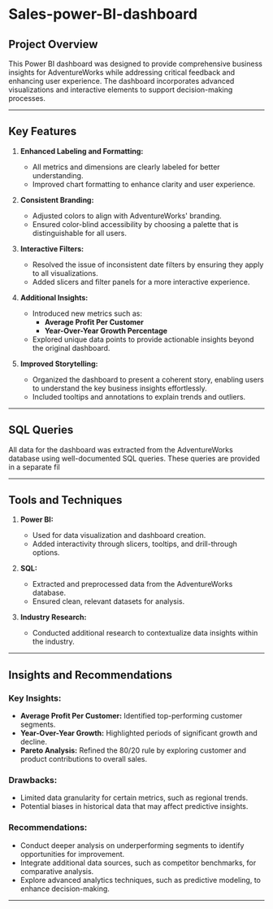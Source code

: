 # Sales-power-BI-dashboard

## Project Overview

This Power BI dashboard was designed to provide comprehensive business insights for AdventureWorks while addressing critical feedback and enhancing user experience. The dashboard incorporates advanced visualizations and interactive elements to support decision-making processes.

---

## Key Features

1. **Enhanced Labeling and Formatting:**
   - All metrics and dimensions are clearly labeled for better understanding.
   - Improved chart formatting to enhance clarity and user experience.

2. **Consistent Branding:**
   - Adjusted colors to align with AdventureWorks' branding.
   - Ensured color-blind accessibility by choosing a palette that is distinguishable for all users.

3. **Interactive Filters:**
   - Resolved the issue of inconsistent date filters by ensuring they apply to all visualizations.
   - Added slicers and filter panels for a more interactive experience.

4. **Additional Insights:**
   - Introduced new metrics such as:
     - **Average Profit Per Customer**
     - **Year-Over-Year Growth Percentage**
   - Explored unique data points to provide actionable insights beyond the original dashboard.

5. **Improved Storytelling:**
   - Organized the dashboard to present a coherent story, enabling users to understand the key business insights effortlessly.
   - Included tooltips and annotations to explain trends and outliers.

---

## SQL Queries

All data for the dashboard was extracted from the AdventureWorks database using well-documented SQL queries. These queries are provided in a separate fil

---

## Tools and Techniques

1. **Power BI:**
   - Used for data visualization and dashboard creation.
   - Added interactivity through slicers, tooltips, and drill-through options.

2. **SQL:**
   - Extracted and preprocessed data from the AdventureWorks database.
   - Ensured clean, relevant datasets for analysis.

3. **Industry Research:**
   - Conducted additional research to contextualize data insights within the industry.

---

## Insights and Recommendations

### Key Insights:
- **Average Profit Per Customer:** Identified top-performing customer segments.
- **Year-Over-Year Growth:** Highlighted periods of significant growth and decline.
- **Pareto Analysis:** Refined the 80/20 rule by exploring customer and product contributions to overall sales.

### Drawbacks:
- Limited data granularity for certain metrics, such as regional trends.
- Potential biases in historical data that may affect predictive insights.

### Recommendations:
- Conduct deeper analysis on underperforming segments to identify opportunities for improvement.
- Integrate additional data sources, such as competitor benchmarks, for comparative analysis.
- Explore advanced analytics techniques, such as predictive modeling, to enhance decision-making.

---
